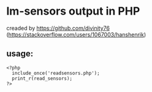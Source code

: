 # lm-sensors output in PHP
creaded by https://github.com/divinity76 (https://stackoverflow.com/users/1067003/hanshenrik)

## usage:
```
<?php
  include_once('readsensors.php');
  print_r(read_sensors);
?>
```

